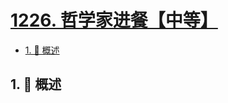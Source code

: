 # [1226. 哲学家进餐【中等】](https://github.com/tnotesjs/TNotes.leetcode/tree/main/notes/1226.%20%E5%93%B2%E5%AD%A6%E5%AE%B6%E8%BF%9B%E9%A4%90%E3%80%90%E4%B8%AD%E7%AD%89%E3%80%91)

<!-- region:toc -->

- [1. 📝 概述](#1--概述)

<!-- endregion:toc -->

## 1. 📝 概述
